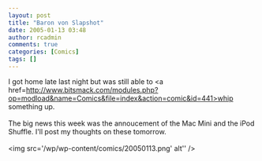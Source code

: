 ```yaml
---
layout: post
title: "Baron von Slapshot"
date: 2005-01-13 03:48
author: rcadmin
comments: true
categories: [Comics]
tags: []
---
```

I got home late last night but was still able to <a href=http://www.bitsmack.com/modules.php?op=modload&name=Comics&file=index&action=comic&id=441>whip something up.</a><br />
<br />
The big news this week was the annoucement of the Mac Mini and the iPod Shuffle. I'll post my thoughts on these tomorrow.<Br><br><!--more--><img src='/wp/wp-content/comics/20050113.png' alt'' />
